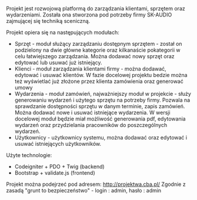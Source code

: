 Projekt jest rozwojową platformą do zarządzania klientami, sprzętem oraz wydarzeniami. Została ona stworzona pod potrzeby firmy SK-AUDIO zajmującej się techniką sceniczną.

Projekt opiera się na następujących modułach:
- Sprzęt - moduł służący zarządzaniu dostępnym sprzętem - został on podzielony na dwie główne kategorie oraz kilkanaście pokategorii w celu łatwiejszego zarządzania. Można dodawać nowy sprzęt oraz edytować lub usuwać już istniejący.
- Klienci - moduł zarządzania klientami firmy - można dodawać, edytować i usuwać klientów. W fazie docelowej projektu bedzie można też wyświetlać już złożone przez klienta zamówienia oraz generować umowy
- Wydarzenia - moduł zamówień, najważniejszy moduł w projekcie - służy generowaniu wydarzeń i użytego sprzętu na potrzeby firmy. Pozwala na sprawdzanie dostępności sprzętu w danym terminie, zapis zamówień. Można dodawać nowe i usuwać istniejące wydarzenia. W wersji docelowej moduł będzie miał możliwość generowania pdf, edytowania wydarzeń oraz przydzielania pracowników do poszczególnych wydarzeń. 
- Użytkownicy - użytkownicy systemu, można dodawać oraz edytować i usuwać istniejących użytkowników.

Użyte technologie:
- Codeigniter + PDO + Twig (backend)
- Bootstrap + validate.js (frontend)

Projekt można podejrzeć pod adresem: http://projektwa.cba.pl/ 
Zgodnie z zasadą "grunt to bezpieczeństwo" - login : admin, hasło : admin
